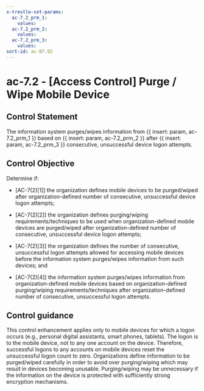 ```yaml
---
x-trestle-set-params:
  ac-7.2_prm_1:
    values:
  ac-7.2_prm_2:
    values:
  ac-7.2_prm_3:
    values:
sort-id: ac-07.02
---
```


# ac-7.2 - \[Access Control\] Purge / Wipe Mobile Device

## Control Statement

The information system purges/wipes information from {{ insert: param, ac-7.2_prm_1 }} based on {{ insert: param, ac-7.2_prm_2 }} after {{ insert: param, ac-7.2_prm_3 }} consecutive, unsuccessful device logon attempts.

## Control Objective

Determine if:

- \[AC-7(2)[1]\] the organization defines mobile devices to be purged/wiped after organization-defined number of consecutive, unsuccessful device logon attempts;

- \[AC-7(2)[2]\] the organization defines purging/wiping requirements/techniques to be used when organization-defined mobile devices are purged/wiped after organization-defined number of consecutive, unsuccessful device logon attempts;

- \[AC-7(2)[3]\] the organization defines the number of consecutive, unsuccessful logon attempts allowed for accessing mobile devices before the information system purges/wipes information from such devices; and

- \[AC-7(2)[4]\] the information system purges/wipes information from organization-defined mobile devices based on organization-defined purging/wiping requirements/techniques after organization-defined number of consecutive, unsuccessful logon attempts.

## Control guidance

This control enhancement applies only to mobile devices for which a logon occurs (e.g., personal digital assistants, smart phones, tablets). The logon is to the mobile device, not to any one account on the device. Therefore, successful logons to any accounts on mobile devices reset the unsuccessful logon count to zero. Organizations define information to be purged/wiped carefully in order to avoid over purging/wiping which may result in devices becoming unusable. Purging/wiping may be unnecessary if the information on the device is protected with sufficiently strong encryption mechanisms.
